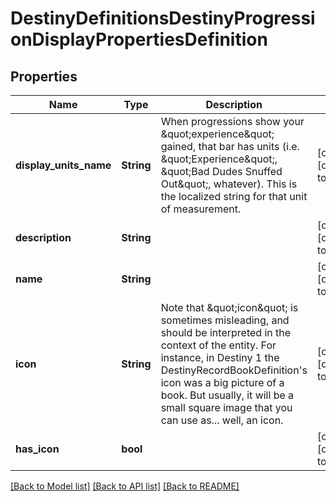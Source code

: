 # DestinyDefinitionsDestinyProgressionDisplayPropertiesDefinition

## Properties
Name | Type | Description | Notes
------------ | ------------- | ------------- | -------------
**display_units_name** | **String** | When progressions show your \&quot;experience\&quot; gained, that bar has units (i.e. \&quot;Experience\&quot;, \&quot;Bad Dudes Snuffed Out\&quot;, whatever). This is the localized string for that unit of measurement. | [optional] [default to null]
**description** | **String** |  | [optional] [default to null]
**name** | **String** |  | [optional] [default to null]
**icon** | **String** | Note that \&quot;icon\&quot; is sometimes misleading, and should be interpreted in the context of the entity. For instance, in Destiny 1 the DestinyRecordBookDefinition&#39;s icon was a big picture of a book.  But usually, it will be a small square image that you can use as... well, an icon. | [optional] [default to null]
**has_icon** | **bool** |  | [optional] [default to null]

[[Back to Model list]](../README.md#documentation-for-models) [[Back to API list]](../README.md#documentation-for-api-endpoints) [[Back to README]](../README.md)


